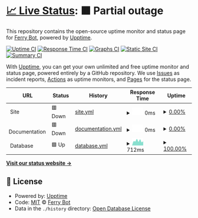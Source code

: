# [📈 Live Status](https://status.ferry.cf): <!--live status--> **🟧 Partial outage**

This repository contains the open-source uptime monitor and status page for [Ferry Bot](https://ferry.cf/invite), powered by [Upptime](https://github.com/upptime/upptime).

[![Uptime CI](https://github.com/ferry-develops/status-page/workflows/Uptime%20CI/badge.svg)](https://github.com/ferry-develops/status-page/actions?query=workflow%3A%22Uptime+CI%22)
[![Response Time CI](https://github.com/ferry-develops/status-page/workflows/Response%20Time%20CI/badge.svg)](https://github.com/ferry-develops/status-page/actions?query=workflow%3A%22Response+Time+CI%22)
[![Graphs CI](https://github.com/ferry-develops/status-page/workflows/Graphs%20CI/badge.svg)](https://github.com/ferry-develops/status-page/actions?query=workflow%3A%22Graphs+CI%22)
[![Static Site CI](https://github.com/ferry-develops/status-page/workflows/Static%20Site%20CI/badge.svg)](https://github.com/ferry-develops/status-page/actions?query=workflow%3A%22Static+Site+CI%22)
[![Summary CI](https://github.com/ferry-develops/status-page/workflows/Summary%20CI/badge.svg)](https://github.com/ferry-develops/status-page/actions?query=workflow%3A%22Summary+CI%22)

With [Upptime](https://upptime.js.org), you can get your own unlimited and free uptime monitor and status page, powered entirely by a GitHub repository. We use [Issues](https://github.com/ferry-develops/status-page/issues) as incident reports, [Actions](https://github.com/ferry-develops/status-page/actions) as uptime monitors, and [Pages](https://status.ferry.cf) for the status page.

<!--start: status pages-->
<!-- This summary is generated by Upptime (https://github.com/upptime/upptime) -->
<!-- Do not edit this manually, your changes will be overwritten -->
<!-- prettier-ignore -->
| URL | Status | History | Response Time | Uptime |
| --- | ------ | ------- | ------------- | ------ |
| <img alt="" src="https://icons.duckduckgo.com/ip3/null.ico" height="13"> Site | 🟥 Down | [site.yml](https://github.com/ferry-develops/status-page/commits/HEAD/history/site.yml) | <details><summary><img alt="Response time graph" src="./graphs/site/response-time-week.png" height="20"> 0ms</summary><br><a href="https://status.ferry.cf/history/site"><img alt="Response time 805" src="https://img.shields.io/endpoint?url=https%3A%2F%2Fraw.githubusercontent.com%2Fferry-develops%2Fstatus-page%2FHEAD%2Fapi%2Fsite%2Fresponse-time.json"></a><br><a href="https://status.ferry.cf/history/site"><img alt="24-hour response time 0" src="https://img.shields.io/endpoint?url=https%3A%2F%2Fraw.githubusercontent.com%2Fferry-develops%2Fstatus-page%2FHEAD%2Fapi%2Fsite%2Fresponse-time-day.json"></a><br><a href="https://status.ferry.cf/history/site"><img alt="7-day response time 0" src="https://img.shields.io/endpoint?url=https%3A%2F%2Fraw.githubusercontent.com%2Fferry-develops%2Fstatus-page%2FHEAD%2Fapi%2Fsite%2Fresponse-time-week.json"></a><br><a href="https://status.ferry.cf/history/site"><img alt="30-day response time 0" src="https://img.shields.io/endpoint?url=https%3A%2F%2Fraw.githubusercontent.com%2Fferry-develops%2Fstatus-page%2FHEAD%2Fapi%2Fsite%2Fresponse-time-month.json"></a><br><a href="https://status.ferry.cf/history/site"><img alt="1-year response time 932" src="https://img.shields.io/endpoint?url=https%3A%2F%2Fraw.githubusercontent.com%2Fferry-develops%2Fstatus-page%2FHEAD%2Fapi%2Fsite%2Fresponse-time-year.json"></a></details> | <details><summary><a href="https://status.ferry.cf/history/site">0.00%</a></summary><a href="https://status.ferry.cf/history/site"><img alt="All-time uptime 64.32%" src="https://img.shields.io/endpoint?url=https%3A%2F%2Fraw.githubusercontent.com%2Fferry-develops%2Fstatus-page%2FHEAD%2Fapi%2Fsite%2Fuptime.json"></a><br><a href="https://status.ferry.cf/history/site"><img alt="24-hour uptime 0.00%" src="https://img.shields.io/endpoint?url=https%3A%2F%2Fraw.githubusercontent.com%2Fferry-develops%2Fstatus-page%2FHEAD%2Fapi%2Fsite%2Fuptime-day.json"></a><br><a href="https://status.ferry.cf/history/site"><img alt="7-day uptime 0.00%" src="https://img.shields.io/endpoint?url=https%3A%2F%2Fraw.githubusercontent.com%2Fferry-develops%2Fstatus-page%2FHEAD%2Fapi%2Fsite%2Fuptime-week.json"></a><br><a href="https://status.ferry.cf/history/site"><img alt="30-day uptime 0.00%" src="https://img.shields.io/endpoint?url=https%3A%2F%2Fraw.githubusercontent.com%2Fferry-develops%2Fstatus-page%2FHEAD%2Fapi%2Fsite%2Fuptime-month.json"></a><br><a href="https://status.ferry.cf/history/site"><img alt="1-year uptime 52.90%" src="https://img.shields.io/endpoint?url=https%3A%2F%2Fraw.githubusercontent.com%2Fferry-develops%2Fstatus-page%2FHEAD%2Fapi%2Fsite%2Fuptime-year.json"></a></details>
| <img alt="" src="https://icons.duckduckgo.com/ip3/null.ico" height="13"> Documentation | 🟥 Down | [documentation.yml](https://github.com/ferry-develops/status-page/commits/HEAD/history/documentation.yml) | <details><summary><img alt="Response time graph" src="./graphs/documentation/response-time-week.png" height="20"> 0ms</summary><br><a href="https://status.ferry.cf/history/documentation"><img alt="Response time 521" src="https://img.shields.io/endpoint?url=https%3A%2F%2Fraw.githubusercontent.com%2Fferry-develops%2Fstatus-page%2FHEAD%2Fapi%2Fdocumentation%2Fresponse-time.json"></a><br><a href="https://status.ferry.cf/history/documentation"><img alt="24-hour response time 0" src="https://img.shields.io/endpoint?url=https%3A%2F%2Fraw.githubusercontent.com%2Fferry-develops%2Fstatus-page%2FHEAD%2Fapi%2Fdocumentation%2Fresponse-time-day.json"></a><br><a href="https://status.ferry.cf/history/documentation"><img alt="7-day response time 0" src="https://img.shields.io/endpoint?url=https%3A%2F%2Fraw.githubusercontent.com%2Fferry-develops%2Fstatus-page%2FHEAD%2Fapi%2Fdocumentation%2Fresponse-time-week.json"></a><br><a href="https://status.ferry.cf/history/documentation"><img alt="30-day response time 0" src="https://img.shields.io/endpoint?url=https%3A%2F%2Fraw.githubusercontent.com%2Fferry-develops%2Fstatus-page%2FHEAD%2Fapi%2Fdocumentation%2Fresponse-time-month.json"></a><br><a href="https://status.ferry.cf/history/documentation"><img alt="1-year response time 486" src="https://img.shields.io/endpoint?url=https%3A%2F%2Fraw.githubusercontent.com%2Fferry-develops%2Fstatus-page%2FHEAD%2Fapi%2Fdocumentation%2Fresponse-time-year.json"></a></details> | <details><summary><a href="https://status.ferry.cf/history/documentation">0.00%</a></summary><a href="https://status.ferry.cf/history/documentation"><img alt="All-time uptime 76.52%" src="https://img.shields.io/endpoint?url=https%3A%2F%2Fraw.githubusercontent.com%2Fferry-develops%2Fstatus-page%2FHEAD%2Fapi%2Fdocumentation%2Fuptime.json"></a><br><a href="https://status.ferry.cf/history/documentation"><img alt="24-hour uptime 0.00%" src="https://img.shields.io/endpoint?url=https%3A%2F%2Fraw.githubusercontent.com%2Fferry-develops%2Fstatus-page%2FHEAD%2Fapi%2Fdocumentation%2Fuptime-day.json"></a><br><a href="https://status.ferry.cf/history/documentation"><img alt="7-day uptime 0.00%" src="https://img.shields.io/endpoint?url=https%3A%2F%2Fraw.githubusercontent.com%2Fferry-develops%2Fstatus-page%2FHEAD%2Fapi%2Fdocumentation%2Fuptime-week.json"></a><br><a href="https://status.ferry.cf/history/documentation"><img alt="30-day uptime 0.00%" src="https://img.shields.io/endpoint?url=https%3A%2F%2Fraw.githubusercontent.com%2Fferry-develops%2Fstatus-page%2FHEAD%2Fapi%2Fdocumentation%2Fuptime-month.json"></a><br><a href="https://status.ferry.cf/history/documentation"><img alt="1-year uptime 69.00%" src="https://img.shields.io/endpoint?url=https%3A%2F%2Fraw.githubusercontent.com%2Fferry-develops%2Fstatus-page%2FHEAD%2Fapi%2Fdocumentation%2Fuptime-year.json"></a></details>
| <img alt="" src="https://icons.duckduckgo.com/ip3/null.ico" height="13"> Database | 🟩 Up | [database.yml](https://github.com/ferry-develops/status-page/commits/HEAD/history/database.yml) | <details><summary><img alt="Response time graph" src="./graphs/database/response-time-week.png" height="20"> 712ms</summary><br><a href="https://status.ferry.cf/history/database"><img alt="Response time 813" src="https://img.shields.io/endpoint?url=https%3A%2F%2Fraw.githubusercontent.com%2Fferry-develops%2Fstatus-page%2FHEAD%2Fapi%2Fdatabase%2Fresponse-time.json"></a><br><a href="https://status.ferry.cf/history/database"><img alt="24-hour response time 572" src="https://img.shields.io/endpoint?url=https%3A%2F%2Fraw.githubusercontent.com%2Fferry-develops%2Fstatus-page%2FHEAD%2Fapi%2Fdatabase%2Fresponse-time-day.json"></a><br><a href="https://status.ferry.cf/history/database"><img alt="7-day response time 712" src="https://img.shields.io/endpoint?url=https%3A%2F%2Fraw.githubusercontent.com%2Fferry-develops%2Fstatus-page%2FHEAD%2Fapi%2Fdatabase%2Fresponse-time-week.json"></a><br><a href="https://status.ferry.cf/history/database"><img alt="30-day response time 735" src="https://img.shields.io/endpoint?url=https%3A%2F%2Fraw.githubusercontent.com%2Fferry-develops%2Fstatus-page%2FHEAD%2Fapi%2Fdatabase%2Fresponse-time-month.json"></a><br><a href="https://status.ferry.cf/history/database"><img alt="1-year response time 811" src="https://img.shields.io/endpoint?url=https%3A%2F%2Fraw.githubusercontent.com%2Fferry-develops%2Fstatus-page%2FHEAD%2Fapi%2Fdatabase%2Fresponse-time-year.json"></a></details> | <details><summary><a href="https://status.ferry.cf/history/database">100.00%</a></summary><a href="https://status.ferry.cf/history/database"><img alt="All-time uptime 99.95%" src="https://img.shields.io/endpoint?url=https%3A%2F%2Fraw.githubusercontent.com%2Fferry-develops%2Fstatus-page%2FHEAD%2Fapi%2Fdatabase%2Fuptime.json"></a><br><a href="https://status.ferry.cf/history/database"><img alt="24-hour uptime 100.00%" src="https://img.shields.io/endpoint?url=https%3A%2F%2Fraw.githubusercontent.com%2Fferry-develops%2Fstatus-page%2FHEAD%2Fapi%2Fdatabase%2Fuptime-day.json"></a><br><a href="https://status.ferry.cf/history/database"><img alt="7-day uptime 100.00%" src="https://img.shields.io/endpoint?url=https%3A%2F%2Fraw.githubusercontent.com%2Fferry-develops%2Fstatus-page%2FHEAD%2Fapi%2Fdatabase%2Fuptime-week.json"></a><br><a href="https://status.ferry.cf/history/database"><img alt="30-day uptime 100.00%" src="https://img.shields.io/endpoint?url=https%3A%2F%2Fraw.githubusercontent.com%2Fferry-develops%2Fstatus-page%2FHEAD%2Fapi%2Fdatabase%2Fuptime-month.json"></a><br><a href="https://status.ferry.cf/history/database"><img alt="1-year uptime 100.00%" src="https://img.shields.io/endpoint?url=https%3A%2F%2Fraw.githubusercontent.com%2Fferry-develops%2Fstatus-page%2FHEAD%2Fapi%2Fdatabase%2Fuptime-year.json"></a></details>

<!--end: status pages-->

[**Visit our status website →**](https://status.ferry.cf)

## 📄 License

- Powered by: [Upptime](https://github.com/upptime/upptime)
- Code: [MIT](./LICENSE) © [Ferry Bot](https://ferry.cf/invite)
- Data in the `./history` directory: [Open Database License](https://opendatacommons.org/licenses/odbl/1-0/)
